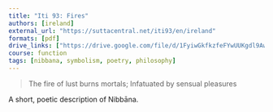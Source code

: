 ```yaml
---
title: "Iti 93: Fires"
authors: [ireland]
external_url: "https://suttacentral.net/iti93/en/ireland"
formats: [pdf]
drive_links: ["https://drive.google.com/file/d/1FyiwGkfkzfeFYwUUKgdl9AwvFyVXFzuC/view?usp=drivesdk"]
course: function
tags: [nibbana, symbolism, poetry, philosophy]
---
```


> The fire of lust burns mortals;
Infatuated by sensual pleasures

A short, poetic description of Nibbāna.
